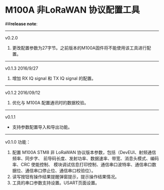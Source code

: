 # M100A 非LoRaWAN 协议配置工具

##**release note**:

---
v0.2.0
1. 更改配置参数为27字节。之前版本的M100A固件将不能使用该工具进行配置。

---
v0.1.3
2016/9/27
1. 增加 RX IQ signal 和 TX IQ signal 的配置。

---
v0.1.2
2016/09/12
1. 优化与 M100A 配置通讯时的数据校验。

---
v0.1.1
* 支持参数配置导入和导出功能。

---
v0.1.0
功能：
1. 配置 M100A STM8 非 LoRaWAN 协议版本参数，包括（DevEUI、射频通信频率、同步字、
前导码长度、发射功率、数据速率、带宽、消息头模式、编码率、CRC 使能控制、
模块调试信息打印控制、通信串口波特率、通信串口数据位、通信串口停止位、通信串口校验位）。
2. 读写按钮有操作结果提醒弹窗提示，提示操作结果情况。
3. 工具的串口参数支持设置。USART页面设置。